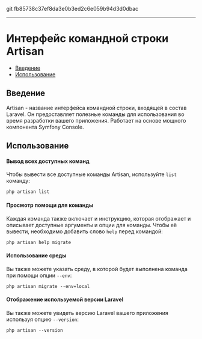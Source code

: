 git fb85738c37ef8da3e0b3ed2c6e059b94d3d0dbac

---

# Интерфейс командной строки Artisan

- [Введение](#introduction)
- [Использование](#usage)

<a name="introduction"></a>
## Введение

Artisan - название интерфейса командной строки, входящей в состав Laravel. Он предоставляет полезные команды для использования во время разработки вашего приложения. Работает на основе мощного компонента Symfony Console.

<a name="usage"></a>
## Использование

#### Вывод всех доступных команд

Чтобы вывести все доступные команды Artisan, используйте `list` команду:

	php artisan list

#### Просмотр помощи для команды

Каждая команда также включает и инструкцию, которая отображает и описывает доступные аргументы и опции для команды. Чтобы её вывести, необходимо добавить слово `help` перед командой:

	php artisan help migrate

#### Использование среды

Вы также можете указать среду, в которой будет выполнена команда при помощи опции `--env`:

	php artisan migrate --env=local

#### Отображение используемой версии Laravel

Вы также можете увидеть версию Laravel вашего приложения используя опцию `--version`:

	php artisan --version
